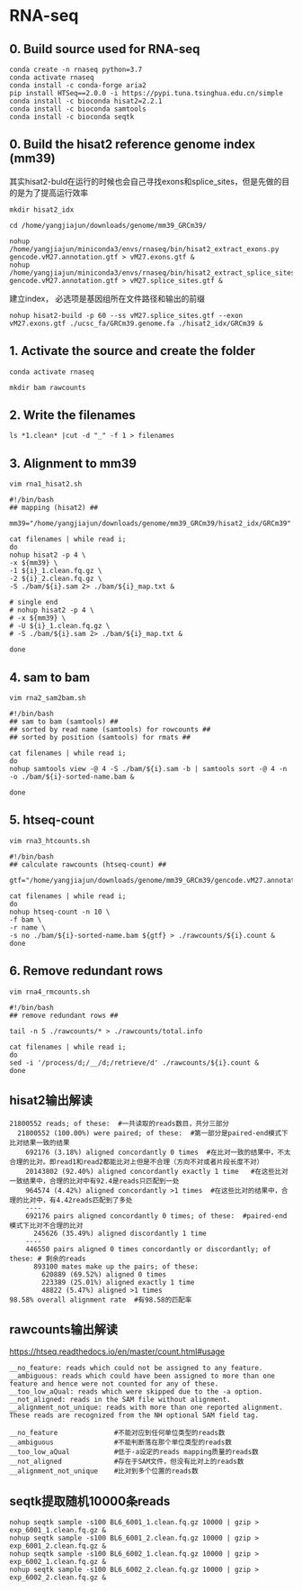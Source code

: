 # RNA-seq

## 0. Build source used for RNA-seq  

    conda create -n rnaseq python=3.7
    conda activate rnaseq
    conda install -c conda-forge aria2
    pip install HTSeq==2.0.0 -i https://pypi.tuna.tsinghua.edu.cn/simple
    conda install -c bioconda hisat2=2.2.1
    conda install -c bioconda samtools
    conda install -c bioconda seqtk
    
## 0. Build the hisat2 reference genome index (mm39)  

其实hisat2-buld在运行的时候也会自己寻找exons和splice_sites，但是先做的目的是为了提高运行效率  
    
    mkdir hisat2_idx
    
    cd /home/yangjiajun/downloads/genome/mm39_GRCm39/
    
    nohup /home/yangjiajun/miniconda3/envs/rnaseq/bin/hisat2_extract_exons.py gencode.vM27.annotation.gtf > vM27.exons.gtf &
    nohup /home/yangjiajun/miniconda3/envs/rnaseq/bin/hisat2_extract_splice_sites.py gencode.vM27.annotation.gtf > vM27.splice_sites.gtf &

建立index， 必选项是基因组所在文件路径和输出的前缀  

    nohup hisat2-build -p 60 --ss vM27.splice_sites.gtf --exon vM27.exons.gtf ./ucsc_fa/GRCm39.genome.fa ./hisat2_idx/GRCm39 &

## 1. Activate the source and create the folder  
    
    conda activate rnaseq  
    
    mkdir bam rawcounts 
    
## 2. Write the filenames  

    ls *1.clean* |cut -d "_" -f 1 > filenames

## 3. Alignment to mm39  

    vim rna1_hisat2.sh

    #!/bin/bash
    ## mapping (hisat2) ##

    mm39="/home/yangjiajun/downloads/genome/mm39_GRCm39/hisat2_idx/GRCm39"

    cat filenames | while read i; 
    do
    nohup hisat2 -p 4 \
    -x ${mm39} \
    -1 ${i}_1.clean.fq.gz \
    -2 ${i}_2.clean.fq.gz \
    -S ./bam/${i}.sam 2> ./bam/${i}_map.txt & 

    # single end
    # nohup hisat2 -p 4 \
    # -x ${mm39} \
    # -U ${i}_1.clean.fq.gz \
    # -S ./bam/${i}.sam 2> ./bam/${i}_map.txt &
    
    done

## 4. sam to bam    

    vim rna2_sam2bam.sh

    #!/bin/bash
    ## sam to bam (samtools) ##
    ## sorted by read name (samtools) for rowcounts ##
    ## sorted by position (samtools) for rmats ##

    cat filenames | while read i; 
    do
    nohup samtools view -@ 4 -S ./bam/${i}.sam -b | samtools sort -@ 4 -n -o ./bam/${i}-sorted-name.bam &  

    done

## 5. htseq-count    

    vim rna3_htcounts.sh

    #!/bin/bash
    ## calculate rawcounts (htseq-count) ##

    gtf="/home/yangjiajun/downloads/genome/mm39_GRCm39/gencode.vM27.annotation.gtf"

    cat filenames | while read i; 
    do
    nohup htseq-count -n 10 \
    -f bam \
    -r name \
    -s no ./bam/${i}-sorted-name.bam ${gtf} > ./rawcounts/${i}.count &
    done

## 6. Remove redundant rows     

    vim rna4_rmcounts.sh

    #!/bin/bash
    ## remove redundant rows ##

    tail -n 5 ./rawcounts/* > ./rawcounts/total.info

    cat filenames | while read i; 
    do
    sed -i '/process/d;/__/d;/retrieve/d' ./rawcounts/${i}.count & 
    done

## hisat2输出解读  

    21800552 reads; of these:  #一共读取的reads数目，共分三部分
      21800552 (100.00%) were paired; of these:  #第一部分是paired-end模式下比对结果一致的结果
        692176 (3.18%) aligned concordantly 0 times  #在比对一致的结果中，不太合理的比对。即read1和read2都能比对上但是不合理（方向不对或者片段长度不对）
        20143802 (92.40%) aligned concordantly exactly 1 time   #在这些比对一致结果中，合理的比对中有92.4是reads只匹配到一处
        964574 (4.42%) aligned concordantly >1 times  #在这些比对的结果中，合理的比对中，有4.42reads匹配到了多处
        ----
        692176 pairs aligned concordantly 0 times; of these:  #paired-end 模式下比对不合理的比对
          245626 (35.49%) aligned discordantly 1 time
        ----
        446550 pairs aligned 0 times concordantly or discordantly; of these: # 剩余的reads
          893100 mates make up the pairs; of these:
            620889 (69.52%) aligned 0 times
            223389 (25.01%) aligned exactly 1 time
            48822 (5.47%) aligned >1 times
    98.58% overall alignment rate  #有98.58的匹配率

## rawcounts输出解读  

https://htseq.readthedocs.io/en/master/count.html#usage  

    __no_feature: reads which could not be assigned to any feature.
    __ambiguous: reads which could have been assigned to more than one feature and hence were not counted for any of these.
    __too_low_aQual: reads which were skipped due to the -a option.
    __not_aligned: reads in the SAM file without alignment.
    __alignment_not_unique: reads with more than one reported alignment. These reads are recognized from the NH optional SAM field tag.

    __no_feature              #不能对应到任何单位类型的reads数
    __ambiguous               #不能判断落在那个单位类型的reads数
    __too_low_aQual           #低于-a设定的reads mapping质量的reads数
    __not_aligned             #存在于SAM文件，但没有比对上的reads数
    __alignment_not_unique    #比对到多个位置的reads数
    
## seqtk提取随机10000条reads  
    
    nohup seqtk sample -s100 BL6_6001_1.clean.fq.gz 10000 | gzip > exp_6001_1.clean.fq.gz &
    nohup seqtk sample -s100 BL6_6001_2.clean.fq.gz 10000 | gzip > exp_6001_2.clean.fq.gz &
    nohup seqtk sample -s100 BL6_6002_1.clean.fq.gz 10000 | gzip > exp_6002_1.clean.fq.gz &
    nohup seqtk sample -s100 BL6_6002_2.clean.fq.gz 10000 | gzip > exp_6002_2.clean.fq.gz &
